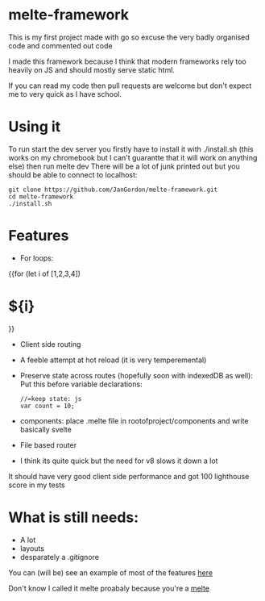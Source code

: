 # melte-framework

This is my first project made with go so excuse the very badly organised code and commented out code

I made this framework because I think that modern frameworks rely too heavily on JS and should mostly serve static html.

If you can read my code then pull requests are welcome but don't expect me to very quick as I have school. 


# Using it
To run start the dev server you firstly have to install it with ./install.sh (this works on my chromebook but I can't guarantte that it will work on anything else) then run 
    melte dev <port number>
There will be a lot of junk printed out but you should be able to connect to localhost:<port number>
    
    git clone https://github.com/JanGordon/melte-framework.git
    cd melte-framework
    ./install.sh


# Features
- For loops:
    
{{for (let i of [1,2,3,4])
  <h1>${i}</h1>
}}
    
- Client side routing
- A feeble attempt at hot reload (it is very temperemental)
- Preserve state across routes (hopefully soon with indexedDB as well):
  Put this before variable declarations:
    
      //=keep state: js
      var count = 10;
    
- components:
  place .melte file in rootofproject/components and write basically svelte
- File based router
- I think its quite quick but the need for v8 slows it down a lot

It should have very good client side performance and got 100 lighthouse score in my tests

# What is still needs:
- A lot
- layouts
- desparately a .gitignore

You can (will be) see an example of most of the features [here](https://www.github.com/JanGordon/melte-demo)
    
Don't know I called it melte proabaly because you're a [melte](https://www.urbandictionary.com/define.php?term=melt)
